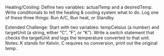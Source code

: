 Heating/Cooling:
Define two variables: actualTemp and a desiredTemp. Write conditionals to tell the heating & cooling system what to do. Log one of these three things: Run A/C, Run heat, or Standby.

Extended Challenge:
Start with two variables: tempCelsius (a number) and targetUnit (a string, either “C”, “F”, or “K”). Write a switch statement that checks the targetUnit and logs the temperature converted to that unit. Notes: K stands for Kelvin. C requires no conversion, print out the original temp.